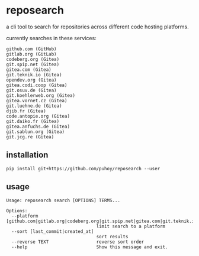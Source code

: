 # reposearch

a cli tool to search for repositories across different code hosting platforms.

currently searches in these services:

    github.com (GitHub)
    gitlab.org (GitLab)
    codeberg.org (Gitea)
    git.spip.net (Gitea)
    gitea.com (Gitea)
    git.teknik.io (Gitea)
    opendev.org (Gitea)
    gitea.codi.coop (Gitea)
    git.osuv.de (Gitea)
    git.koehlerweb.org (Gitea)
    gitea.vornet.cz (Gitea)
    git.luehne.de (Gitea)
    djib.fr (Gitea)
    code.antopie.org (Gitea)
    git.daiko.fr (Gitea)
    gitea.anfuchs.de (Gitea)
    git.sablun.org (Gitea)
    git.jcg.re (Gitea)

## installation

    pip install git+https://github.com/puhoy/reposearch --user

## usage

    Usage: reposearch search [OPTIONS] TERMS...
    
    Options:
      --platform [github.com|gitlab.org|codeberg.org|git.spip.net|gitea.com|git.teknik.io|opendev.org|gitea.codi.coop|git.osuv.de|git.koehlerweb.org|gitea.vornet.cz|git.luehne.de|djib.fr|code.antopie.org|git.daiko.fr|gitea.anfuchs.de|git.sablun.org|git.jcg.re]
                                      limit search to a platform
      --sort [last_commit|created_at]
                                      sort results
      --reverse TEXT                  reverse sort order
      --help                          Show this message and exit.
    
